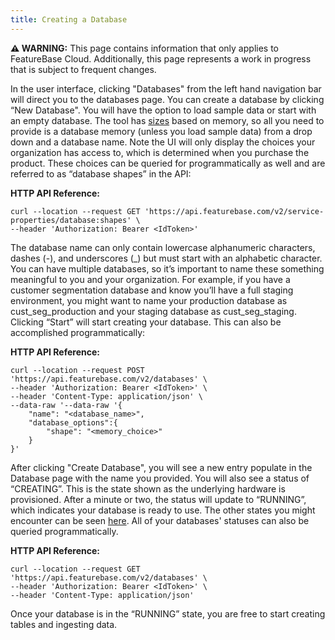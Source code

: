 ```yaml
---
title: Creating a Database
---
```



 **⚠ WARNING:** This page contains information that only applies to FeatureBase Cloud. Additionally, this page represents a work in progress that is subject to frequent changes.


In the user interface, clicking "Databases" from the left hand navigation bar will direct you to the databases page. You can create a database by clicking “New Database". You will have the option to load sample data or start with an empty database. The tool has [sizes](/cloud/cloud-setup/databases-overview#sizes) based on memory, so all you need to provide is a database memory (unless you load sample data) from a drop down and a database name. Note the UI will only display the choices your organization has access to, which is determined when you purchase the product. These choices can be queried for programmatically as well and are referred to as “database shapes” in the API:


**HTTP API Reference:**
```shell
curl --location --request GET 'https://api.featurebase.com/v2/service-properties/database:shapes' \
--header 'Authorization: Bearer <IdToken>'
```

The database name can only contain lowercase alphanumeric characters, dashes (-), and underscores (_) but must start with an alphabetic character. You can have multiple databases, so it’s important to name these something meaningful to you and your organization. For example, if you have a customer segmentation database and know you’ll have a full staging environment, you might want to name your production database as cust_seg_production and your staging database as cust_seg_staging. Clicking “Start” will start creating your database. This can also be accomplished programmatically:

**HTTP API Reference:**
```shell
curl --location --request POST 'https://api.featurebase.com/v2/databases' \
--header 'Authorization: Bearer <IdToken>' \
--header 'Content-Type: application/json' \
--data-raw '--data-raw '{
    "name": "<database_name>",
    "database_options":{
        "shape": "<memory_choice>"
    }
}'
```

After clicking "Create Database", you will see a new entry populate in the Database page with the name you provided. You will also see a status of “CREATING”. This is the state shown as the underlying hardware is provisioned. After a minute or two, the status will update to “RUNNING”, which indicates your database is ready to use. The other states you might encounter can be seen [here](/cloud/cloud-setupdatabases-overview#states). All of your databases' statuses can also be queried programmatically.

**HTTP API Reference:**
```shell
curl --location --request GET 'https://api.featurebase.com/v2/databases' \
--header 'Authorization: Bearer <IdToken>' \
--header 'Content-Type: application/json'
```

Once your database is in the “RUNNING” state, you are free to start creating tables and ingesting data.
